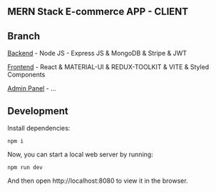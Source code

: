 ## MERN Stack E-commerce APP - CLIENT

## Branch
[Backend](https://github.com/fulutas/mern-ecommerce/tree/main) - Node JS - Express JS & MongoDB & Stripe & JWT


[Frontend](https://github.com/fulutas/mern-ecommerce/tree/client) - React & MATERIAL-UI & REDUX-TOOLKIT & VITE & Styled Components


[Admin Panel](https://github.com/fulutas/mern-ecommerce/tree/admin-panel) - ...

## Development

Install dependencies:

```
npm i
```

Now, you can start a local web server by running:

```
npm run dev
```

And then open http://localhost:8080 to view it in the browser.

